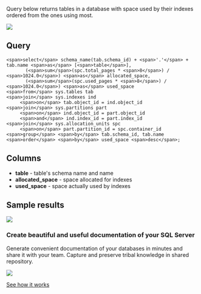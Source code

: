 Query below returns tables in a database with space used by their indexes ordered from the ones using most.

[![](https://dataedo.com/asset/img/markdown/docs/test-article/3187eed29ce5b9127613e8a72fc11156.png)](https://dataedo.com/blog/confused-when-trying-to-work-with-databases?cta=kb-query-confused)

## Query

```
<span>select</span> schema_name(tab.schema_id) + <span>'.'</span> + tab.name <span>as</span> [<span>table</span>],
       (<span>sum</span>(spc.total_pages * <span>8</span>) / <span>1024.0</span>) <span>as</span> allocated_space,
       (<span>sum</span>(spc.used_pages * <span>8</span>) / <span>1024.0</span>) <span>as</span> used_space
<span>from</span> sys.tables tab
<span>join</span> sys.indexes ind
     <span>on</span> tab.object_id = ind.object_id
<span>join</span> sys.partitions part
     <span>on</span> ind.object_id = part.object_id
     <span>and</span> ind.index_id = part.index_id
<span>join</span> sys.allocation_units spc
     <span>on</span> part.partition_id = spc.container_id
<span>group</span> <span>by</span> tab.schema_id, tab.name
<span>order</span> <span>by</span> used_space <span>desc</span>;
```

## Columns

-   **table** - table's schema name and name
-   **allocated\_space** - space allocated for indexes
-   **used\_space** - space actually used by indexes

## Sample results

![](https://dataedo.com/asset/img/kb/query/sql-server/table_size_indexes.png)

### Create beautiful and useful documentation of your SQL Server

Generate convenient documentation of your databases in minutes and share it with your team. Capture and preserve tribal knowledge in shared repository.

[![](https://dataedo.com/asset/img/markdown/docs/test-article/30c11fa4b210f11740f56e85ca8bf9c6.gif)](https://demo.dataedo.com/)

[See how it works](https://demo.dataedo.com/)